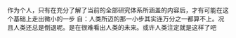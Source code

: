 作为个人，只有在充分了解了当前的全部研究体系所涵盖的内容后，才有可能在这个基础上走出微小的一步
自：人类所迈的那一小步其实连万分之一都算不上。况且人类还总是倒退呢。是在很难看出人类的未来。或许人类注定就是这样了吧